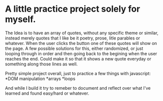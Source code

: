 # A little practice project solely for myself. 
The Idea is to have an array of quotes, without any specific theme or similar, instead merely quotes that I like be it poetry, prose, litle parables or whatever. 
When the user clicks the button one of these quotes will show on the page. A few possible solutions for this, either randomized, or just looping through in order and then going back to the begining when the user reaches the end. 
Could make it so that it shows a new quote everyday or something along those lines as well. 

Pretty simple project overall, just to practice a few things with javascript:
*DOM manipulation
*arrays
*loops

And while I build it try to remeber to document and reflect over what I've learned and found easy/hard or whatever.